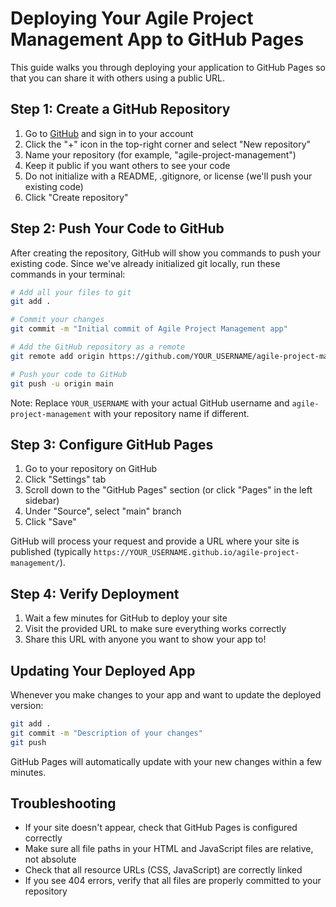 # Deploying Your Agile Project Management App to GitHub Pages

This guide walks you through deploying your application to GitHub Pages so that you can share it with others using a public URL.

## Step 1: Create a GitHub Repository

1. Go to [GitHub](https://github.com) and sign in to your account
2. Click the "+" icon in the top-right corner and select "New repository"
3. Name your repository (for example, "agile-project-management")
4. Keep it public if you want others to see your code
5. Do not initialize with a README, .gitignore, or license (we'll push your existing code)
6. Click "Create repository"

## Step 2: Push Your Code to GitHub

After creating the repository, GitHub will show you commands to push your existing code. Since we've already initialized git locally, run these commands in your terminal:

```bash
# Add all your files to git
git add .

# Commit your changes
git commit -m "Initial commit of Agile Project Management app"

# Add the GitHub repository as a remote
git remote add origin https://github.com/YOUR_USERNAME/agile-project-management.git

# Push your code to GitHub
git push -u origin main
```

Note: Replace `YOUR_USERNAME` with your actual GitHub username and `agile-project-management` with your repository name if different.

## Step 3: Configure GitHub Pages

1. Go to your repository on GitHub
2. Click "Settings" tab
3. Scroll down to the "GitHub Pages" section (or click "Pages" in the left sidebar)
4. Under "Source", select "main" branch
5. Click "Save"

GitHub will process your request and provide a URL where your site is published (typically `https://YOUR_USERNAME.github.io/agile-project-management/`).

## Step 4: Verify Deployment

1. Wait a few minutes for GitHub to deploy your site
2. Visit the provided URL to make sure everything works correctly
3. Share this URL with anyone you want to show your app to!

## Updating Your Deployed App

Whenever you make changes to your app and want to update the deployed version:

```bash
git add .
git commit -m "Description of your changes"
git push
```

GitHub Pages will automatically update with your new changes within a few minutes.

## Troubleshooting

- If your site doesn't appear, check that GitHub Pages is configured correctly
- Make sure all file paths in your HTML and JavaScript files are relative, not absolute
- Check that all resource URLs (CSS, JavaScript) are correctly linked
- If you see 404 errors, verify that all files are properly committed to your repository 